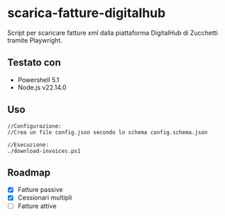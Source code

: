 # scarica-fatture-digitalhub
Script per scaricare fatture xml dalla piattaforma DigitalHub di Zucchetti tramite Playwright.

## Testato con
- Powershell 5.1
- Node.js v22.14.0

## Uso

    //Configurazione: 
    //Crea un file config.json secondo lo schema config.schema.json
    
    //Esecuzione:
    ./download-invoices.ps1

## Roadmap

- [x] Fatture passive
- [x] Cessionari multipli
- [ ] Fatture attive